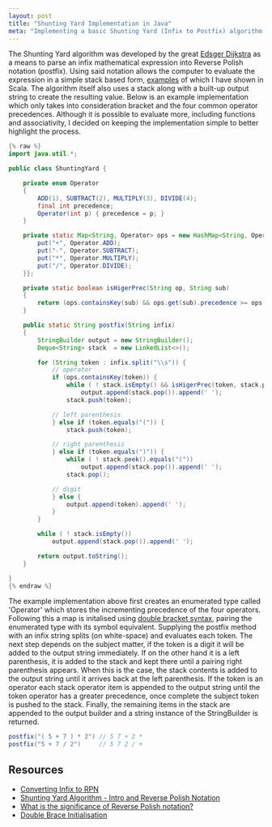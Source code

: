 ```yaml
---
layout: post
title: "Shunting Yard Implementation in Java"
meta: "Implementing a basic Shunting Yard (Infix to Postfix) algorithm in Java."
---
```


The Shunting Yard algorithm was developed by the great [Edsger Dijkstra](http://en.wikipedia.org/wiki/Edsger_Dijkstra) as a means to parse an infix mathematical expression into Reverse Polish notation (postfix).
Using said notation allows the computer to evaluate the expression in a simple stack based form, [examples](/posts/reverse-polish-notation-rpn-in-scala/) of which I have shown in Scala.
The algorithm itself also uses a stack along with a built-up output string to create the resulting value.
Below is an example implementation which only takes into consideration bracket and the four common operator precedences.
Although it is possible to evaluate more, including functions and associativity, I decided on keeping the implementation simple to better highlight the process.
<!--more-->

```java
{% raw %}
import java.util.*;

public class ShuntingYard {

    private enum Operator
    {
        ADD(1), SUBTRACT(2), MULTIPLY(3), DIVIDE(4);
        final int precedence;
        Operator(int p) { precedence = p; }
    }

    private static Map<String, Operator> ops = new HashMap<String, Operator>() {{
        put("+", Operator.ADD);
        put("-", Operator.SUBTRACT);
        put("*", Operator.MULTIPLY);
        put("/", Operator.DIVIDE);
    }};

    private static boolean isHigerPrec(String op, String sub)
    {
        return (ops.containsKey(sub) && ops.get(sub).precedence >= ops.get(op).precedence);
    }

    public static String postfix(String infix)
    {
        StringBuilder output = new StringBuilder();
        Deque<String> stack  = new LinkedList<>();

        for (String token : infix.split("\\s")) {
            // operator
            if (ops.containsKey(token)) {
                while ( ! stack.isEmpty() && isHigerPrec(token, stack.peek()))
                    output.append(stack.pop()).append(' ');
                stack.push(token);

            // left parenthesis
            } else if (token.equals("(")) {
                stack.push(token);

            // right parenthesis
            } else if (token.equals(")")) {
                while ( ! stack.peek().equals("("))
                    output.append(stack.pop()).append(' ');
                stack.pop();

            // digit
            } else {
                output.append(token).append(' ');
            }
        }

        while ( ! stack.isEmpty())
            output.append(stack.pop()).append(' ');

        return output.toString();
    }

}
{% endraw %}
```

The example implementation above first creates an enumerated type called 'Operator' which stores the incrementing precedence of the four operators.
Following this a map is initalised using [double bracket syntax](http://c2.com/cgi/wiki?DoubleBraceInitialization), pairing the enumerated type with its symbol equivalent.
Supplying the postfix method with an infix string splits (on white-space) and evaluates each token.
The next step depends on the subject matter, if the token is a digit it will be added to the output string immediately.
If on the other hand it is a left parenthesis, it is added to the stack and kept there until a pairing right parenthesis appears.
When this is the case, the stack contents is added to the output string until it arrives back at the left parenthesis.
If the token is an operator each stack operator item is appended to the output string until the token operator has a greater precedence, once complete the subject token is pushed to the stack.
Finally, the remaining items in the stack are appended to the output builder and a string instance of the StringBuilder is returned.

```java
postfix("( 5 + 7 ) * 2") // 5 7 + 2 *
postfix("5 + 7 / 2")     // 5 7 2 / +
```

## Resources

- [Converting Infix to RPN](http://andreinc.net/2010/10/05/converting-infix-to-rpn-shunting-yard-algorithm/)
- [Shunting Yard Algorithm - Intro and Reverse Polish Notation](http://www.youtube.com/watch?v=QzVVjboyb0s)
- [What is the significance of Reverse Polish notation?](http://cs.stackexchange.com/questions/4666/what-is-the-significance-of-reverse-polish-notation)
- [Double Brace Initialisation](http://c2.com/cgi/wiki?DoubleBraceInitialization)

